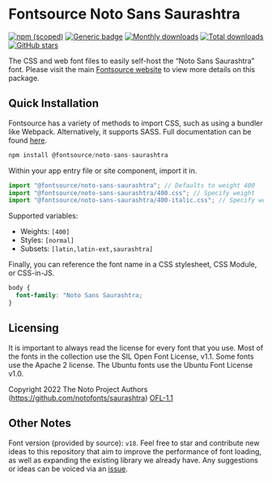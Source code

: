 # Fontsource Noto Sans Saurashtra

[![npm (scoped)](https://img.shields.io/npm/v/@fontsource/noto-sans-saurashtra?color=brightgreen)](https://www.npmjs.com/package/@fontsource/noto-sans-saurashtra) [![Generic badge](https://img.shields.io/badge/fontsource-passing-brightgreen)](https://github.com/fontsource/fontsource) [![Monthly downloads](https://badgen.net/npm/dm/@fontsource/noto-sans-saurashtra)](https://github.com/fontsource/fontsource) [![Total downloads](https://badgen.net/npm/dt/@fontsource/noto-sans-saurashtra)](https://github.com/fontsource/fontsource) [![GitHub stars](https://img.shields.io/github/stars/fontsource/fontsource.svg?style=social&label=Star)](https://github.com/fontsource/fontsource/stargazers)

The CSS and web font files to easily self-host the “Noto Sans Saurashtra” font. Please visit the main [Fontsource website](https://fontsource.org/fonts/noto-sans-saurashtra) to view more details on this package.

## Quick Installation

Fontsource has a variety of methods to import CSS, such as using a bundler like Webpack. Alternatively, it supports SASS. Full documentation can be found [here](https://beta.fontsource.org/docs/getting-started/introduction).

```javascript
npm install @fontsource/noto-sans-saurashtra
```

Within your app entry file or site component, import it in.

```javascript
import "@fontsource/noto-sans-saurashtra"; // Defaults to weight 400
import "@fontsource/noto-sans-saurashtra/400.css"; // Specify weight
import "@fontsource/noto-sans-saurashtra/400-italic.css"; // Specify weight and style

```

Supported variables:
- Weights: `[400]`
- Styles: `[normal]`
- Subsets: `[latin,latin-ext,saurashtra]`

Finally, you can reference the font name in a CSS stylesheet, CSS Module, or CSS-in-JS.

```css
body {
  font-family: "Noto Sans Saurashtra;
}
```

## Licensing
It is important to always read the license for every font that you use.
Most of the fonts in the collection use the SIL Open Font License, v1.1. Some fonts use the Apache 2 license. The Ubuntu fonts use the Ubuntu Font License v1.0.

Copyright 2022 The Noto Project Authors (https://github.com/notofonts/saurashtra)
[OFL-1.1](http://scripts.sil.org/OFL)

## Other Notes
Font version (provided by source): `v18`.
Feel free to star and contribute new ideas to this repository that aim to improve the performance of font loading, as well as expanding the existing library we already have. Any suggestions or ideas can be voiced via an [issue](https://github.com/fontsource/fontsource/issues).